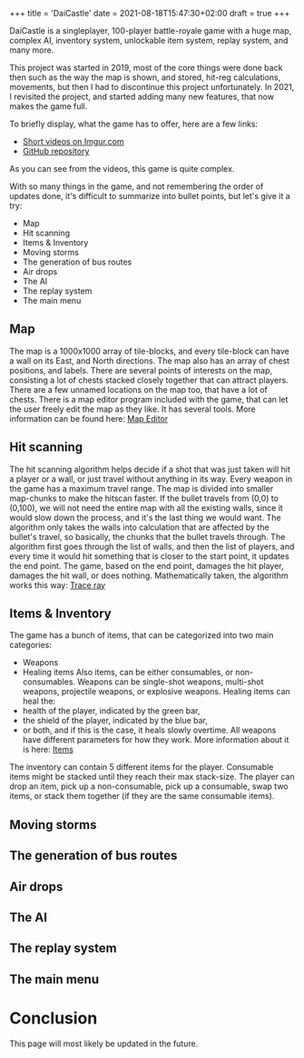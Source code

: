 +++
title = 'DaiCastle'
date = 2021-08-18T15:47:30+02:00
draft = true
+++


DaiCastle is a singleplayer, 100-player battle-royale game with a huge map, complex AI, inventory system, unlockable item system, replay system, and many more.

This project was started in 2019, most of the core things were done back then such as the way the map is shown, and stored, hit-reg calculations, movements, but then I had to discontinue this project unfortunately.
In 2021, I revisited the project, and started adding many new features, that now makes the game full. 

To briefly display, what the game has to offer, here are a few links:
- [Short videos on Imgur.com](https://imgur.com/a/ILUIHUQ)
- [GitHub repository](https://github.com/lillatoma/CPP-SFML-DaiCastle2D)

As you can see from the videos, this game is quite complex.

With so many things in the game, and not remembering the order of updates done, it's difficult to summarize into bullet points, but let's give it a try:
- Map
- Hit scanning
- Items & Inventory
- Moving storms
- The generation of bus routes
- Air drops
- The AI
- The replay system
- The main menu

## Map
The map is a 1000x1000 array of tile-blocks, and every tile-block can have a wall on its East, and North directions. The map also has an array of chest positions, and labels. There are several points of interests on the map, consisting a lot of chests stacked closely together that can attract players. There are a few unnamed locations on the map too, that have a lot of chests.
There is a map editor program included with the game, that can let the user freely edit the map as they like. It has several tools.
More information can be found here: [Map Editor](https://github.com/lillatoma/CPP-SFML-DaiCastle2D/blob/main/doc/map-editor.md)

## Hit scanning
The hit scanning algorithm helps decide if a shot that was just taken will hit a player or a wall, or just travel without anything in its way. Every weapon in the game has a maximum travel range. The map is divided into smaller map-chunks to make the hitscan faster. If the bullet travels from (0,0) to (0,100), we will not need the entire map with all the existing walls, since it would slow down the process, and it's the last thing we would want. The algorithm only takes the walls into calculation that are affected by the bullet's travel, so basically, the chunks that the bullet travels through. The algorithm first goes through the list of walls, and then the list of players, and every time it would hit something that is closer to the start point, it updates the end point. The game, based on the end point, damages the hit player, damages the hit wall, or does nothing.
Mathematically taken, the algorithm works this way: [Trace ray](https://github.com/lillatoma/CPP-SFML-DaiCastle2D/blob/main/doc/gameplay-traceray.md)

## Items & Inventory

The game has a bunch of items, that can be categorized into two main categories:
- Weapons
- Healing items
Also items, can be either consumables, or non-consumables.
Weapons can be single-shot weapons, multi-shot weapons, projectile weapons, or explosive weapons.
Healing items can heal the: 
- health of the player, indicated by the green bar, 
- the shield of the player, indicated by the blue bar,
- or both, and if this is the case, it heals slowly overtime.
All weapons have different parameters for how they work. More information about it is here: [Items](https://github.com/lillatoma/CPP-SFML-DaiCastle2D/blob/main/doc/gameplay-items.md)

The inventory can contain 5 different items for the player. Consumable items might be stacked until they reach their max stack-size.
The player can drop an item, pick up a non-consumable, pick up a consumable, swap two items, or stack them together (if they are the same consumable items).

## Moving storms

## The generation of bus routes

## Air drops

## The AI

## The replay system

## The main menu

# Conclusion

This page will most likely be updated in the future.


